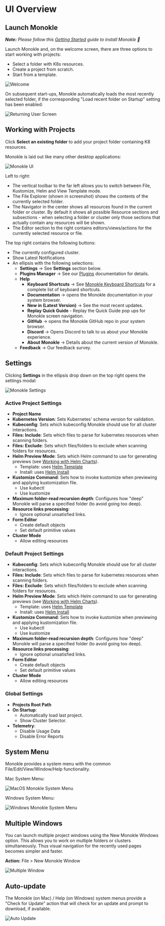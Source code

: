 # UI Overview

## **Launch Monokle**

<em>**Note:** Please follow this [Getting Started](getting-started.md) guide to install Monokle 🚀</em>

Launch Monokle and, on the welcome screen, there are three options to start working with projects:

 - Select a folder with K8s resources.
 - Create a project from scratch.
 - Start from a template.
 
![Welcome](img/new-user-start-screen-1.11.png)

On subsequent start-ups, Monokle automatically loads the most recently selected folder, if the corresponding "Load recent folder on Startup" setting has been enabled:

![Returning User Screen](img/returning-user-start-screen-1.11.png)

## **Working with Projects**

Click **Select an existing folder** to add your project folder containing K8 resources. 

Monokle is laid out like many other desktop applications:

![Monokle UI](img/monokle-ui-1.11.png)

Left to right:

- The vertical toolbar to the far left allows you to switch between File, Kustomize, Helm and View Template mode.
- The File Explorer (shown in screenshot) shows the contents of the currently selected folder.
- The Navigator in the center shows all resources found in the current folder or cluster. By default it shows all possible
  Resource sections and subsections - when selecting a folder or cluster only those sections that actually contain
  any resources will be shown.
- The Editor section to the right contains editors/views/actions for the currently selected resource or file.

The top right contains the following buttons:

- The currently configured cluster.
- Show Latest Notifications
- An ellipsis with the following selections:
    - **Settings** -> See **Settings** section below.
    - **Plugins Manager** -> See our [Plugins](plugins.md) documentation for details.
    - **Help**
      - **Keyboard Shortcuts** -> See [Monokle Keyboard Shortcuts](hotkeys.md) for a complete list of keyboard shortcuts.
      - **Documentation** -> opens the Monokle documentation in your system browser.
      - **New in (Latest Version)** -> See the most recent updates.
      - **Replay Quick Guide** - Replay the Quick Guide pop ups for Monokle screen navigation.
      - **GitHub** -> opens the Monokle GitHub repo in your system browser.
      - **Discord** -> Opens Discord to talk to us about your Monokle experience.
      - **About Monokle** -> Details about the current version of Monokle.
  - **Feedback** -> Our feedback survey.

## **Settings**

Clicking **Settings** in the ellipsis drop down on the top right opens the settings modal:

![Monokle Settings](img/monokle-settings-1.9.gif)
   
### **Active Project Settings**
  - **Project Name**
  - **Kubernetes Version**: Sets Kubernetes' schema version for validation.
  - **Kubeconfig**: Sets which kubeconfig Monokle should use for all cluster interactions.
  - **Files: Include**: Sets which files to parse for kubernetes resources when scanning folders.
  - **Files: Exclude**: Sets which files/folders to exclude when scanning folders for resources.
  - **Helm Preview Mode**: Sets which Helm command to use for generating previews (see [Working with Helm Charts](helm.md)).
    - Template: uses [Helm Template](https://helm.sh/docs/helm/helm_template/)
    - Install: uses [Helm Install](https://helm.sh/docs/helm/helm_install/)
  - **Kustomize Command**: Sets how to invoke kustomize when previewing and applying kustomization file.
    - Use kubectl
    - Use kustomize
  - **Maximum folder-read recursion depth**: Configures how "deep" Monokle will parse a specified folder (to avoid going too deep).
  - **Resource links processing**:
    - Ignore optional unsatisfied links.
  - **Form Editor**
    - Create default objects
    - Set default primitive values
  - **Cluster Mode**
    - Allow editing resources

### **Default Project Settings**  
  - **Kubeconfig**: Sets which kubeconfig Monokle should use for all cluster interactions.
  - **Files: Include**: Sets which files to parse for kubernetes resources when scanning folders.
  - **Files: Exclude**: Sets which files/folders to exclude when scanning folders for resources.
  - **Helm Preview Mode**: Sets which Helm command to use for generating previews (see [Working with Helm Charts](helm.md)).
    - Template: uses [Helm Template](https://helm.sh/docs/helm/helm_template/)
    - Install: uses [Helm Install](https://helm.sh/docs/helm/helm_install/)
  - **Kustomize Command**: Sets how to invoke kustomize when previewing and applying kustomization file.
    - Use kubectl
    - Use kustomize
  - **Maximum folder-read recursion depth**: Configures how "deep" Monokle will parse a specified folder (to avoid going too deep).
  - **Resource links processing**:
    - Ignore optional unsatisfied links.
  - **Form Editor**
    - Create default objects
    - Set default primitive values
  - **Cluster Mode**
    - Allow editing resources
    

### **Global Settings** 
  - **Projects Root Path**
  - **On Startup**: 
    - Automatically load last project.
    - Show Cluster Selector.
  - **Telemetry**:
    - Disable Usage Data
    - Disable Error Reports

## **System Menu**

Monokle provides a system menu with the common File/Edit/View/Window/Help functionality.

Mac System Menu:

![MacOS Monokle System Menu](img/mac-system-menu-1.11.png)

Windows System Menu:

![Windows Monokle System Menu](img/windows-system-menu.png)

## **Multiple Windows**

You can launch multiple project windows using the New Monokle Windows option. This allows you to work on multiple folders or clusters simultaneously. Thus visual navigation for the recently used pages becomes simpler and faster.

**Action:** File > New Monokle Window

![Multiple Window](img/multiple-windows-1.11.png)

## **Auto-update**

The Monokle (on Mac) / Help (on Windows) system menus provide a "Check for Update" action that will check for an update
and prompt to download, if available.

![Auto Update](img/monokle-check-for-update.png)
